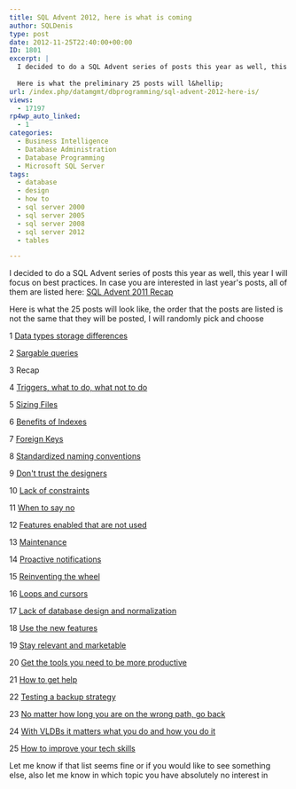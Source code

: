 ```yaml
---
title: SQL Advent 2012, here is what is coming
author: SQLDenis
type: post
date: 2012-11-25T22:40:00+00:00
ID: 1801
excerpt: |
  I decided to do a SQL Advent series of posts this year as well, this year I will focus on best practices. In case you are interested in last year's posts, all of them are listed here: SQL Advent 2011 Recap
  
  Here is what the preliminary 25 posts will l&hellip;
url: /index.php/datamgmt/dbprogramming/sql-advent-2012-here-is/
views:
  - 17197
rp4wp_auto_linked:
  - 1
categories:
  - Business Intelligence
  - Database Administration
  - Database Programming
  - Microsoft SQL Server
tags:
  - database
  - design
  - how to
  - sql server 2000
  - sql server 2005
  - sql server 2008
  - sql server 2012
  - tables

---
```

I decided to do a SQL Advent series of posts this year as well, this year I will focus on best practices. In case you are interested in last year's posts, all of them are listed here: [SQL Advent 2011 Recap][1]

Here is what the 25 posts will look like, the order that the posts are listed is not the same that they will be posted, I will randomly pick and choose

1 [Data types storage differences][2]
  
2 [Sargable queries][3]
  
3 Recap
  
4 [Triggers, what to do, what not to do][4]
  
5 [Sizing Files][5]
  
6 [Benefits of Indexes][6]
  
7 [Foreign Keys][7]
  
8 [Standardized naming conventions][8]
  
9 [Don't trust the designers][9]
  
10 [Lack of constraints][10]
  
11 [When to say no][11]
  
12 [Features enabled that are not used][12]
  
13 [Maintenance][13]
  
14 [Proactive notifications][14]
  
15 [Reinventing the wheel][15]
  
16 [Loops and cursors][16]
  
17 [Lack of database design and normalization][17]
  
18 [Use the new features][18]
  
19 [Stay relevant and marketable][19]
  
20 [Get the tools you need to be more productive][20]
  
21 [How to get help][21]
  
22 [Testing a backup strategy][22]
  
23 [No matter how long you are on the wrong path, go back][23]
  
24 [With VLDBs it matters what you do and how you do it][24]
  
25 [How to improve your tech skills][25]

Let me know if that list seems fine or if you would like to see something else, also let me know in which topic you have absolutely no interest in

 [1]: /index.php/DataMgmt/DataDesign/sql-advent-2011-recap
 [2]: /index.php/DataMgmt/DBProgramming/data-types
 [3]: /index.php/DataMgmt/DBProgramming/sargable-queries
 [4]: /index.php/DataMgmt/DBProgramming/triggers-what-to-do-what
 [5]: /index.php/DataMgmt/DBAdmin/MSSQLServerAdmin/sizing-database-files
 [6]: /index.php/DataMgmt/DBAdmin/MSSQLServerAdmin/benefits-of-indexes
 [7]: /index.php/DataMgmt/DBProgramming/MSSQLServer/foreign-keys
 [8]: /index.php/DataMgmt/DBProgramming/standardized-naming-and-other-conventions
 [9]: /index.php/DataMgmt/DBAdmin/MSSQLServerAdmin/do-not-trust-the-ssms
 [10]: /index.php/DataMgmt/DBAdmin/MSSQLServerAdmin/lack-of-constraints
 [11]: /index.php/DataMgmt/business-intelligence-1/when-to-say-no
 [12]: /index.php/DataMgmt/DBAdmin/MSSQLServerAdmin/features-enabled-that-are-not
 [13]: /index.php/DataMgmt/business-intelligence-1/sql-server-maintenance
 [14]: /index.php/DataMgmt/DBAdmin/MSSQLServerAdmin/proactive-notifications
 [15]: /index.php/DataMgmt/DBProgramming/MSSQLServer/sql-advent-2012-day-10
 [16]: /index.php/DataMgmt/DBProgramming/MSSQLServer/cursors-and-loops
 [17]: /index.php/DataMgmt/DataDesign/lack-of-database-design-and
 [18]: /index.php/DataMgmt/business-intelligence-1/use-the-new-features
 [19]: /index.php/DataMgmt/DBAdmin/MSSQLServerAdmin/stay-relevant-and-marketable
 [20]: /index.php/DataMgmt/business-intelligence-1/get-the-tools-you-need
 [21]: /index.php/DataMgmt/DBProgramming/MSSQLServer/getting-help
 [22]: /index.php/DataMgmt/business-intelligence-1/testing-your-backup-and-failover/index.php/DataMgmt/business-intelligence-1/testing-your-backup-and-failover
 [23]: /index.php/DataMgmt/business-intelligence-1/no-matter-how-long-you
 [24]: /index.php/DataMgmt/DBAdmin/MSSQLServerAdmin/with-vldbs-it-matters-what
 [25]: /index.php/DataMgmt/DBProgramming/how-to-improve-your-tech